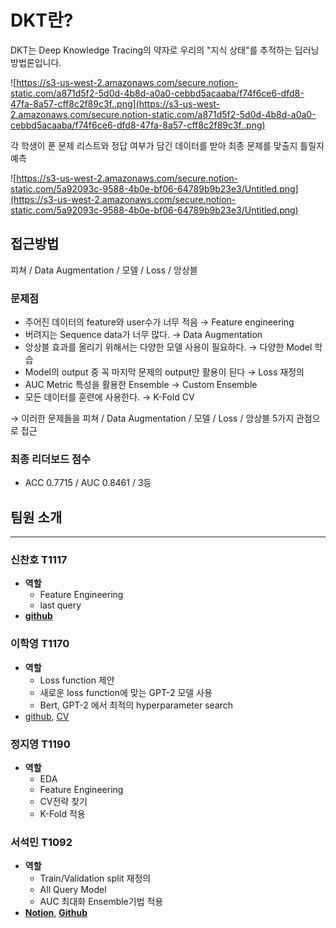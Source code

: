 # DKT란?

DKT는 Deep Knowledge Tracing의 약자로 우리의 "지식 상태"를 추적하는 딥러닝 방법론입니다.

![https://s3-us-west-2.amazonaws.com/secure.notion-static.com/a871d5f2-5d0d-4b8d-a0a0-cebbd5acaaba/f74f6ce6-dfd8-47fa-8a57-cff8c2f89c3f..png](https://s3-us-west-2.amazonaws.com/secure.notion-static.com/a871d5f2-5d0d-4b8d-a0a0-cebbd5acaaba/f74f6ce6-dfd8-47fa-8a57-cff8c2f89c3f..png)

각 학생이 푼 문제 리스트와 정답 여부가 담긴 데이터를 받아 최종 문제를 맞출지 틀릴지 예측

![https://s3-us-west-2.amazonaws.com/secure.notion-static.com/5a92093c-9588-4b0e-bf06-64789b9b23e3/Untitled.png](https://s3-us-west-2.amazonaws.com/secure.notion-static.com/5a92093c-9588-4b0e-bf06-64789b9b23e3/Untitled.png)

## 접근방법

피쳐 / Data Augmentation / 모델 / Loss / 앙상블

### 문제점

- 주어진 데이터의 feature와 user수가 너무 적음 → Feature engineering
- 버려지는 Sequence data가 너무 많다. → Data Augmentation
- 앙상블 효과를 올리기 위해서는 다양한 모델 사용이 필요하다. → 다양한 Model 학습
- Model의 output 중 꼭 마지막 문제의 output만 활용이 된다 → Loss 재정의
- AUC Metric 특성을 활용한 Ensemble → Custom Ensemble
- 모든 데이터를 훈련에 사용한다. → K-Fold CV

→ 이러한 문제들을 피쳐 / Data Augmentation / 모델 / Loss / 앙상블 5가지 관점으로 접근

### 최종 리더보드 점수

- ACC 0.7715 / AUC 0.8461 / 3등

## 팀원 소개

---

### 신찬호 T1117

- **역할**
    - Feature Engineering
    - last query
- [**github**](https://github.com/cha-no)

### 이학영 T1170

- **역할**
    - Loss function 제안
    - 새로운 loss function에 맞는 GPT-2 모델 사용
    - Bert, GPT-2 에서 최적의 hyperparameter search
- [github](https://github.com/HYLee1008), [CV](https://www.notion.so/50436491ab7a432b941c2d1f7faca6e2)

### 정지영 T1190

- **역할**
    - EDA
    - Feature Engineering
    - CV전략 찾기
    - K-Fold 적용

### 서석민 T1092

- **역할**
    - Train/Validation split 재정의
    - All Query Model
    - AUC 최대화 Ensemble기법 적용
- [**Notion**](https://www.notion.so/T_1092-4e5450cc96e04326a8377fbffc788376), [**Github**](https://github.com/min1321)
